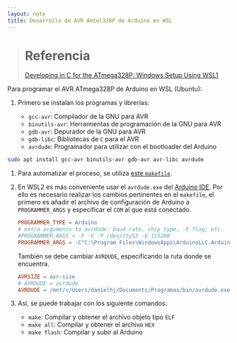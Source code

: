 ```yaml
---
layout: note
title: Desarrollo de AVR Amtel328P de Arduino en WSL
---
```


> # Referencia
> [Developing in C for the ATmega328P: Windows Setup Using WSL1](https://wellys.com/posts/avr_c_wsl)

Para programar el AVR ATmega328P de Arduino en WSL (Ubuntu):

1. Primero se instalan los programas y librerías:

    * `gcc-avr`: Compilador de la GNU para AVR
    * `binutils-avr`: Herramientas de programación de la GNU para AVR
    * `gdb-avr`: Depurador de la GNU para AVR
    * `gdb-libc`: Bibliotecas de `C` para el AVR
    * `avrdude`: Programador para utilizar con el bootloader del Arduino

```bash
sudo apt install gcc-avr binutils-avr gdb-avr avr-libc avrdude
```

1. Para automatizar el proceso, se utiliza [este `makefile`](https://github.com/hexagon5un/AVR-Programming/blob/ad2512ee6799e75e25e70043e8dcc8122cb4f5ab/setupProject/Makefile).
2. En WSL2 es más conveniente usar el `avrdude.exe` del [Arduino IDE](https://www.arduino.cc/en/software).
    Por ello es necesario realizar los cambios pertinentes en el `makefile`, el primero es añadir el archivo de configuración de Arduino a `PROGRAMMER_ARGS` y especificar el `COM` al que está conectado.

    ```makefile
    PROGRAMMER_TYPE = Arduino
    # extra arguments to avrdude: baud rate, chip type, -F flag, etc.
    #PROGRAMMER_ARGS = -F -V -P /dev/ttyS3 -b 115200
    PROGRAMMER_ARGS = -C"C:\Program Files\WindowsApps\ArduinoLLC.ArduinoIDE_1.8.57.0_x86__mdqgnx93n4wt      t\hardware\tools\avr/etc/avrdude.conf" -v -PCOM8 -b57600 -D
    ```
    
    También se debe cambiar `AVRDUDE`, especificando la ruta donde se encuentra.
    
    ```makefile
   AVRSIZE = avr-size
   # AVRDUDE = avrdude
   AVRDUDE = /mnt/c/Users/danielhj/Documents/Programas/bin/avrdude.exe
    ```
    
3. Así, se puede trabajar con los siguiente comandos:
    * `make`: Compilar y obtener el archivo objeto tipo `ELF`
    * `make all`: Compilar y obtener el archivo `HEX`
    * `make flash`: Compilar y subir al Arduino
